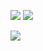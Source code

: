 ![](https://github-readme-stats.vercel.app/api?username=CarmineC93&theme=dracula&hide_border=false&include_all_commits=true&count_private=true)
![](https://github-readme-stats.vercel.app/api/top-langs/?username=CarmineC93&theme=dracula&hide_border=false&include_all_commits=true&count_private=true&layout=compact)

![](https://github-readme-streak-stats.herokuapp.com/?user=CarmineC93&theme=dracula&hide_border=false)<br/>

<!-- Proudly created with GPRM ( https://gprm.itsvg.in ) -->
